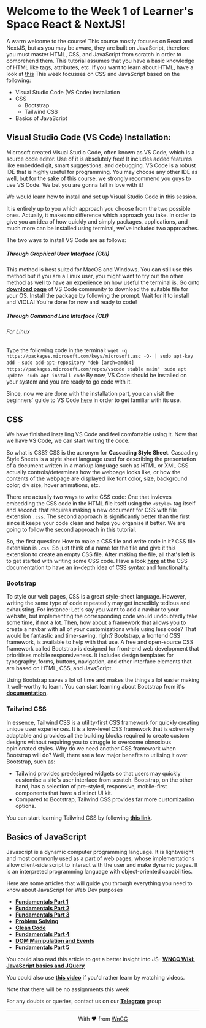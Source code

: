 # Welcome to the Week 1 of Learner's Space React & NextJS! 

A warm welcome to the course!  This course mostly focuses on React and NextJS, but as you may be aware, they are built on JavaScript, therefore you must master HTML, CSS, and JavaScript from scratch in order to comprehend them. 
This tutorial assumes that you have a basic knowledge of HTML like tags, attributes, etc. If you want to learn about HTML, have a look at [this](https://developer.mozilla.org/en-US/docs/Learn/Getting_started_with_the_web/HTML_basics)
This week focusses on CSS and JavaScript based on the following:
- Visual Studio Code (VS Code) installation
- CSS
    - Bootstrap
    - Tailwind CSS
- Basics of JavaScript

## Visual Studio Code (VS Code) Installation: 

Microsoft created Visual Studio Code, often known as VS Code, which is a source code editor. Use of it is absolutely free! It includes added features like embedded git, smart suggestions, and debugging. VS Code is a robust IDE that is highly useful for programming. You may choose any other IDE as well, but for the sake of this course, we strongly recommend you guys to use VS Code. We bet you are gonna fall in love with it!

We would learn how to install and set up Visual Studio Code in this session.

It is entirely up to you which approach you choose from the two possible ones. Actually, it makes no difference which approach you take. In order to give you an idea of how quickly and simply packages, applications, and much more can be installed using terminal, we've included two approaches.

The two ways to install VS Code are as follows:

##### Through Graphical User Interface (GUI)
This method is best suited for MacOS and Windows. You can still use this method but if you are a Linux user, you might want to try out the other method as well to have an experience on how useful the terminal is. 
Go onto [**download page**](https://code.visualstudio.com/download) of VS Code community to download the suitable file for your OS. Install the package by following the prompt. Wait for it to install and VIOLA! You're done for now and ready to code!

##### Through Command Line Interface (CLI)


###### For Linux
Type the following code in the terminal:
`wget -q https://packages.microsoft.com/keys/microsoft.asc -O- | sudo apt-key add -`
`sudo add-apt-repository "deb [arch=amd64] https://packages.microsoft.com/repos/vscode stable main"
`
`sudo apt update
`
`sudo apt install code`
By now, VS Code should be installed on your system and you are ready to go code with it.

Since, now we are done with the installation part, you can visit the beginners' guide to VS Code [here](https://code.visualstudio.com/docs/introvideos/basics) in order to get familiar with its use.

## CSS

We have finished installing VS Code and feel comfortable using it. Now that we have VS Code, we can start writing the code. 

So what is CSS?
CSS is the acronym for **Cascading Style Sheet**. 
Cascading Style Sheets is a style sheet language used for describing the presentation of a document written in a markup language such as HTML or XML
CSS actually controls/determines how the webpage looks like, or how the contents of the webpage are displayed like font color, size, background color, div size, hover animations, etc.

There are actually two ways to write CSS code: One that invloves embedding the CSS code in the HTML file itself using the `<style>` tag itself and second: that requires making a new document for CSS with file extension `.css`. 
The second approach is significantly better than the first since it keeps your code clean and helps you organise it better.
We are going to follow the second approach in this tutorial. 

So, the first question: How to make a CSS file and write code in it?
CSS file extension is `.css`. So just think of a name for the file and give it this extension to create an empty CSS file. 
After making the file, all that's left is to get started with writing some CSS code. Have a look [**here**](https://developer.mozilla.org/en-US/docs/Web/CSS) at the CSS documentation to have an in-depth idea of CSS syntax and functionality. 

### Bootstrap

To style our web pages, CSS is a great style-sheet language. However, writing the same type of code repeatedly may get incredibly tedious and exhausting. For instance: Let's say you want to add a navbar to your website, but implementing the corresponding code would undoubtedly take some time, if not a lot. Then, how about a framework that allows you to create a navbar with all of your customizations while using less code? That would be fantastic and time-saving, right?
Bootstrap, a frontend CSS framework, is available to help with that use. A free and open-source CSS framework called Bootstrap is designed for front-end web development that prioritises mobile responsiveness. It includes design templates for typography, forms, buttons, navigation, and other interface elements that are based on HTML, CSS, and JavaScript.

Using Bootstrap saves a lot of time and makes the things a lot easier making it well-worthy to learn. You can start learning about Bootstrap from it's [**documentation**](https://getbootstrap.com/docs/5.2/getting-started/introduction/). 

### Tailwind CSS

 In essence, Tailwind CSS is a utility-first CSS framework for quickly creating unique user experiences. It is a low-level CSS framework that is extremely adaptable and provides all the building blocks required to create custom designs without requiring you to struggle to overcome obnoxious opinionated styles.
Why do we need another CSS framework when Bootstrap will do? Well, there are a few major benefits to utilising it over Bootstrap, such as:
 - Tailwind provides predesigned widgets so that users may quickly customise a site's user interface from scratch. Bootstrap, on the other hand, has a selection of pre-styled, responsive, mobile-first components that have a distinct UI kit.
 - Compared to Bootstrap, Tailwind CSS provides far more customization options. 

You can start learning Tailwind CSS by following [**this link**](https://tailwindcss.com/docs/installation). 

## Basics of JavaScript

Javascript is a dynamic computer programming language. It is lightweight and most commonly used as a part of web pages, whose implementations allow client-side script to interact with the user and make dynamic pages. It is an interpreted programming language with object-oriented capabilities.

Here are some articles that will guide you through everything you need to know about JavaScript for Web Dev purposes
- [**Fundamentals Part 1**](https://www.theodinproject.com/lessons/foundations-fundamentals-part-1)
- [**Fundamentals Part 2**](https://www.theodinproject.com/lessons/foundations-fundamentals-part-2)
- [**Fundamentals Part 3**](https://www.theodinproject.com/lessons/foundations-fundamentals-part-3)
- [**Problem Solving**](https://www.theodinproject.com/lessons/foundations-problem-solving)
- [**Clean Code**](https://www.theodinproject.com/lessons/foundations-clean-code)
- [**Fundamentals Part 4**](https://www.theodinproject.com/lessons/foundations-fundamentals-part-4)
- [**DOM Manipulation and Events**](https://www.theodinproject.com/lessons/foundations-dom-manipulation-and-events)
- [**Fundamentals Part 5**](https://www.theodinproject.com/lessons/foundations-fundamentals-part-5)

You could also read this article to get a better insight into JS-
[**WNCC WIki: JavaScript basics and JQuery**](https://wiki.wncc-iitb.org/index.php/JavaScript_Basics)

You could also use [**this video**](https://www.youtube.com/watch?v=W6NZfCO5SIk) if you'd rather learn by watching videos.

Note that there will be no assignments this week

For any doubts or queries, contact us on our [**Telegram**]() group

---
<p align="center">
    With ❤️ from <a href="https://www.wncc-iitb.org/">WnCC</a>
</p>

